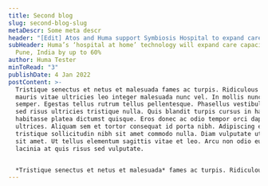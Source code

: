```yaml
---
title: Second blog
slug: second-blog-slug
metaDescr: Some meta descr
header: "[Edit] Atos and Huma support Symbiosis Hospital to expand care capacity"
subHeader: Huma’s ‘hospital at home’ technology will expand care capacity in
  Pune, India by up to 60%
author: Huma Tester
minToRead: "3"
publishDate: 4 Jan 2022
postContent: >-
  Tristique senectus et netus et malesuada fames ac turpis. Ridiculous mus
  mauris vitae ultricies leo integer malesuada nunc vel. In mollis nunc sed id
  semper. Egestas tellus rutrum tellus pellentesque. Phasellus vestibulum lorem
  sed risus ultricies tristique nulla. Quis blandit turpis cursus in hac
  habitasse platea dictumst quisque. Eros donec ac odio tempor orci dapibus
  ultrices. Aliquam sem et tortor consequat id porta nibh. Adipiscing elit duis
  tristique sollicitudin nibh sit amet commodo nulla. Diam vulputate ut pharetra
  sit amet. Ut tellus elementum sagittis vitae et leo. Arcu non odio euismod
  lacinia at quis risus sed vulputate.


  *Tristique senectus et netus et malesuada* fames ac turpis. Ridiculous mus mauris vitae ultricies leo integer malesuada nunc vel. In mollis nunc sed id semper. **Egestas tellus rutrum tellus pellentesque.** Phasellus vestibulum lorem sed risus ultricies tristique nulla. Quis blandit turpis cursus in hac habitasse platea dictumst quisque. Eros donec ac odio tempor orci dapibus ultrices. Aliquam sem et tortor consequat id porta nibh. [Adipiscing elit duis tristique sollicitudin nibh sit amet commodo nulla.](huma.com) Diam vulputate ut pharetra sit amet. Ut tellus elementum sagittis vitae et leo. Arcu non odio euismod lacinia at quis risus sed vulputate.
---
```

